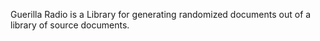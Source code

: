 Guerilla Radio is a Library for generating randomized documents out of a library of source documents.
